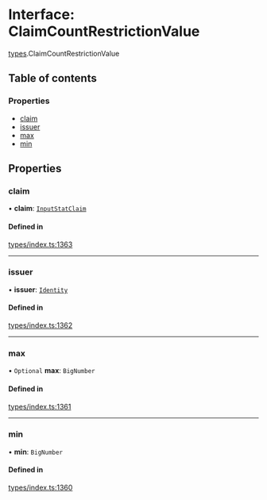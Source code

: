 # Interface: ClaimCountRestrictionValue

[types](../wiki/types).ClaimCountRestrictionValue

## Table of contents

### Properties

- [claim](../wiki/types.ClaimCountRestrictionValue#claim)
- [issuer](../wiki/types.ClaimCountRestrictionValue#issuer)
- [max](../wiki/types.ClaimCountRestrictionValue#max)
- [min](../wiki/types.ClaimCountRestrictionValue#min)

## Properties

### claim

• **claim**: [`InputStatClaim`](../wiki/types#inputstatclaim)

#### Defined in

[types/index.ts:1363](https://github.com/PolymeshAssociation/polymesh-sdk/blob/e978aefd/src/types/index.ts#L1363)

___

### issuer

• **issuer**: [`Identity`](../wiki/api.entities.Identity.Identity)

#### Defined in

[types/index.ts:1362](https://github.com/PolymeshAssociation/polymesh-sdk/blob/e978aefd/src/types/index.ts#L1362)

___

### max

• `Optional` **max**: `BigNumber`

#### Defined in

[types/index.ts:1361](https://github.com/PolymeshAssociation/polymesh-sdk/blob/e978aefd/src/types/index.ts#L1361)

___

### min

• **min**: `BigNumber`

#### Defined in

[types/index.ts:1360](https://github.com/PolymeshAssociation/polymesh-sdk/blob/e978aefd/src/types/index.ts#L1360)

